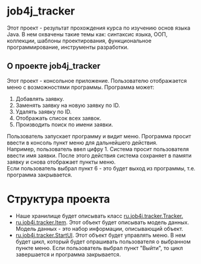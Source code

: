 # job4j_tracker
Этот проект - результат прохождения курса по изучению основ языка Java. В нем охвачены такие темы как: синтаксис языка, ООП, коллекции, шаблоны проектирования, функциональное программирование, инструменты разработки.
## О проекте job4j_tracker
Этот проект - консольное приложение. Пользователю отображается меню с возможностями программы.
Программа может:<br/>
1. Добавлять заявку.
2. Заменять заявку на новую заявку по ID.
3.  Удалять заявку по ID.
4.  Отображать список всех заявок.
5.  Производить поиск по имени заявки.<br/>

Пользователь запускает программу и видит меню. Программа просит ввести в консоль пункт меню для дальнейшего действия.<br/>
Например, пользователь ввел цифру 1. Система просит пользователя ввести имя заявки. После этого действия система сохраняет в памяти заявку и снова отображает пункты меню.<br/>
Если пользователь выбрал пункт 6 - это будет выход из программы, т.е. программа закрывается.<br/>
# Структура проекта
* Наше хранилище будет описывать класс [ru.job4j.tracker.Tracker.](ru.job4j.tracker.Tracker.)
* [ru.job4j.tracker.Item](ru.job4j.tracker.Item). Этот объект будет описывать модель данных. Модель данных - это набор информации, описывающий объект.
* [ru.job4j.tracker.StartUI](ru.job4j.tracker.StartUI). Этот объект будет управлять меню. В нем будет цикл, который будет опрашивать пользователя о выбранном пункте меню. Если пользователь выбрал пункт "Выйти", то цикл завершается и программа закрывается.

